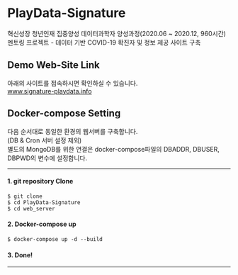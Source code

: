 # PlayData-Signature
혁신성장 청년인재 집중양성 데이터과학자 양성과정(2020.06 ~ 2020.12, 960시간)  
멘토링 프로젝트 - 데이터 기반 COVID-19 확진자 및 정보 제공 사이트 구축

## Demo Web-Site Link
아래의 사이트를 접속하시면 확인하실 수 있습니다.  
www.signature-playdata.info


## Docker-compose Setting 
다음 순서대로 동일한 환경의 웹서버를 구축합니다.  
(DB & Cron 서버 설정 제외)  
별도의 MongoDB를 위한 연결은 docker-compose파일의 DBADDR, DBUSER, DBPWD의 변수에 설정합니다.  

---
#### 1. git repository Clone
```
$ git clone 
$ cd PlayData-Signature
$ cd web_server
```

#### 2. Docker-compose up 
```
$ docker-compose up -d --build
```

#### 3. Done!

---
